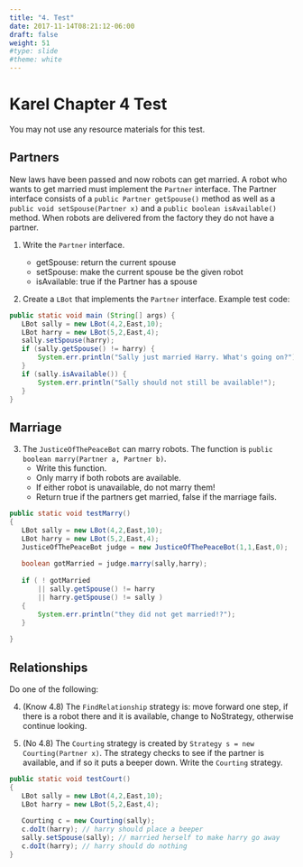 ```yaml
---
title: "4. Test"
date: 2017-11-14T08:21:12-06:00
draft: false
weight: 51
#type: slide
#theme: white
---
```


# Karel Chapter 4 Test

You may not use any resource materials for this test.

## Partners

New laws have been passed and now robots can get married. A robot who
wants to get married must implement the `Partner` interface. The
Partner interface consists of a `public Partner getSpouse()` method as
well as a `public void setSpouse(Partner x)` and a `public boolean
isAvailable()` method. When robots are delivered from the factory they
do not have a partner.

1. Write the `Partner` interface.

    - getSpouse: return the current spouse
    - setSpouse: make the current spouse be the given robot
    - isAvailable: true if the Partner has a spouse

2. Create a `LBot` that implements the `Partner` interface. Example test code:

```java
public static void main (String[] args) {
   LBot sally = new LBot(4,2,East,10);
   LBot harry = new LBot(5,2,East,4);
   sally.setSpouse(harry);
   if (sally.getSpouse() != harry) {
       System.err.println("Sally just married Harry. What's going on?");
   }
   if (sally.isAvailable()) {
       System.err.println("Sally should not still be available!");
   }
}
```

## Marriage

3. The `JusticeOfThePeaceBot` can marry robots. 
The function is `public boolean marry(Partner a, Partner b)`. 
    - Write this function. 
    - Only marry if both robots are available.
    - If either robot is unavailable, do not marry them!
    - Return true if the partners get married, false if the marriage fails.

```java
public static void testMarry() 
{
   LBot sally = new LBot(4,2,East,10);
   LBot harry = new LBot(5,2,East,4);
   JusticeOfThePeaceBot judge = new JusticeOfThePeaceBot(1,1,East,0);
   
   boolean gotMarried = judge.marry(sally,harry);
   
   if ( ! gotMarried 
       || sally.getSpouse() != harry 
       || harry.getSpouse() != sally ) 
   {
       System.err.println("they did not get married!?");
   }
   
}
```

## Relationships

Do one of the following:

4. (Know 4.8) The `FindRelationship` strategy is: move forward one step, if there is a robot there and it is available, change to NoStrategy, otherwise continue looking.

5. (No 4.8) The `Courting` strategy is created by `Strategy s = new Courting(Partner x)`. The strategy checks to see if the partner is available, and if so it puts a beeper down. Write the `Courting` strategy.

```java
public static void testCourt()
{
   LBot sally = new LBot(4,2,East,10);
   LBot harry = new LBot(5,2,East,4);
   
   Courting c = new Courting(sally);
   c.doIt(harry); // harry should place a beeper
   sally.setSpouse(sally); // married herself to make harry go away
   c.doIt(harry); // harry should do nothing
}
```
